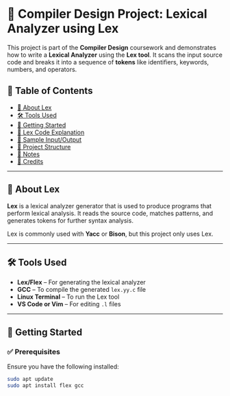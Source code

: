 # 🧠 Compiler Design Project: Lexical Analyzer using Lex

This project is part of the **Compiler Design** coursework and demonstrates how to write a **Lexical Analyzer** using the **Lex tool**. It scans the input source code and breaks it into a sequence of **tokens** like identifiers, keywords, numbers, and operators.

## 📘 Table of Contents

- [📌 About Lex](#-about-lex)
- [🛠️ Tools Used](#️-tools-used)
- [🚀 Getting Started](#-getting-started)
- [📄 Lex Code Explanation](#-lex-code-explanation)
- [🧪 Sample Input/Output](#-sample-inputoutput)
- [📂 Project Structure](#-project-structure)
- [📝 Notes](#-notes)
- [🧠 Credits](#-credits)

---

## 📌 About Lex

**Lex** is a lexical analyzer generator that is used to produce programs that perform lexical analysis. It reads the source code, matches patterns, and generates tokens for further syntax analysis.

Lex is commonly used with **Yacc** or **Bison**, but this project only uses Lex.

---

## 🛠️ Tools Used

- **Lex/Flex** – For generating the lexical analyzer
- **GCC** – To compile the generated `lex.yy.c` file
- **Linux Terminal** – To run the Lex tool
- **VS Code or Vim** – For editing `.l` files

---

## 🚀 Getting Started

### ✅ Prerequisites

Ensure you have the following installed:

```bash
sudo apt update
sudo apt install flex gcc
